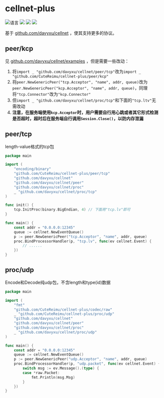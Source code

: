 # cellnet-plus

![](https://img.shields.io/github/languages/top/CuteReimu/cellnet-plus "语言")
[![](https://img.shields.io/github/workflow/status/CuteReimu/cellnet-plus/Go)](https://github.com/CuteReimu/cellnet-plus/actions/workflows/golangci-lint.yml "代码分析")
[![](https://img.shields.io/github/contributors/CuteReimu/cellnet-plus)](https://github.com/CuteReimu/cellnet-plus/graphs/contributors "贡献者")
[![](https://img.shields.io/github/license/CuteReimu/cellnet-plus)](https://github.com/CuteReimu/cellnet-plus/blob/master/LICENSE "许可协议")

基于 [github.com/davyxu/cellnet](https://github.com/davyxu/cellnet) ，使其支持更多的协议。

## peer/kcp

见 [github.com/davyxu/cellnet/examples](https://github.com/davyxu/cellnet/tree/master/examples) ，但是需要一些改动：

1. 将`import _ "github.com/davyxu/cellnet/peer/tcp"`改为`import _ "github.com/CuteReimu/cellnet-plus/peer/kcp"`
2. 将`peer.NewGenericPeer("tcp.Acceptor", "name", addr, queue)`改为`peer.NewGenericPeer("kcp.Acceptor", "name", addr, queue)`，同理将`"tcp.Connector"`改为`"kcp.Connector"`
3. 但`import _ "github.com/davyxu/cellnet/proc/tcp"`和下面的`"tcp.ltv"`无需改动
4. **注意，在服务端使用`kcp.Acceptor`时，用户需要自行用心跳或者其它形式检测是否超时，超时后在服务端自行调用`Session.Close()`，以防内存泄漏**

## peer/tcp

length-value格式的tcp包

```go
package main

import (
	"encoding/binary"
	"github.com/CuteReimu/cellnet-plus/peer/tcp"
	"github.com/davyxu/cellnet"
	"github.com/davyxu/cellnet/peer"
	"github.com/davyxu/cellnet/proc"
	_ "github.com/davyxu/cellnet/proc/tcp"
)

func init() {
	tcp.InitProc(binary.BigEndian, 4) // 下面用"tcp.lv"即可
}

func main() {
	const addr = "0.0.0.0:12345"
	queue := cellnet.NewEventQueue()
	p := peer.NewGenericPeer("tcp.Acceptor", "name", addr, queue)
	proc.BindProcessorHandler(p, "tcp.lv", func(ev cellnet.Event) {
		// ......
	})
}
```

## proc/udp

Encode和Decode纯udp包，不含length和type(id)数据

```go
package main

import (
	"fmt"
	"github.com/CuteReimu/cellnet-plus/codec/raw"
	_ "github.com/CuteReimu/cellnet-plus/proc/udp"
	"github.com/davyxu/cellnet"
	"github.com/davyxu/cellnet/peer"
	"github.com/davyxu/cellnet/proc"
	_ "github.com/davyxu/cellnet/proc/udp"
)

func main() {
	const addr = "0.0.0.0:12345"
	queue := cellnet.NewEventQueue()
	p := peer.NewGenericPeer("udp.Acceptor", "name", addr, queue)
	proc.BindProcessorHandler(p, "udp.packet", func(ev cellnet.Event) {
		switch msg := ev.Message().(type) {
		case *raw.Packet:
			fmt.Println(msg.Msg)
		}
	})
}
```
